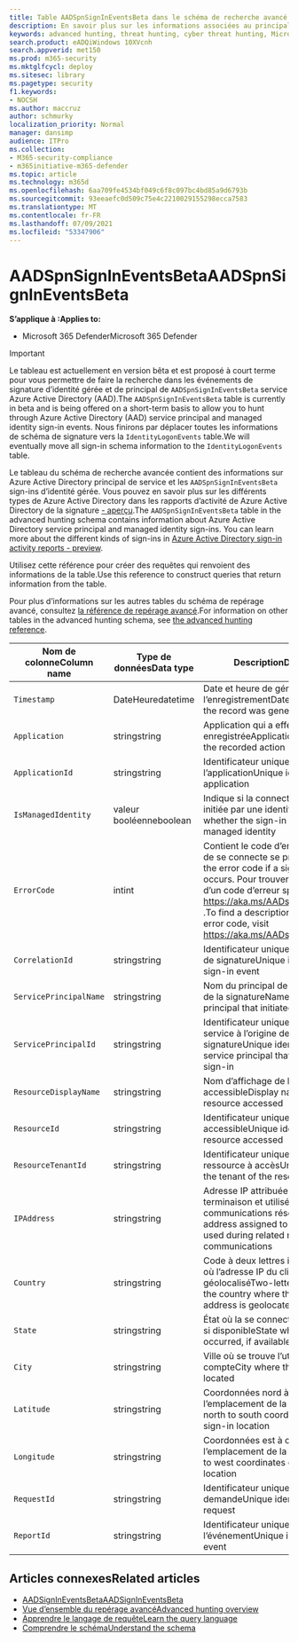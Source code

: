 ```yaml
---
title: Table AADSpnSignInEventsBeta dans le schéma de recherche avancé
description: En savoir plus sur les informations associées au principal Azure Active Directory service et à la table des événements de signature d’identité gérée du schéma de recherche avancé
keywords: advanced hunting, threat hunting, cyber threat hunting, Microsoft 365 Defender, microsoft 365, m365, search, query, telemetry, schema reference, kusto, table, column, data type, description, AlertInfo, alert, entities, evidence, file, IP address, device, machine, user, account, identity, AAD
search.product: eADQiWindows 10XVcnh
search.appverid: met150
ms.prod: m365-security
ms.mktglfcycl: deploy
ms.sitesec: library
ms.pagetype: security
f1.keywords:
- NOCSH
ms.author: maccruz
author: schmurky
localization_priority: Normal
manager: dansimp
audience: ITPro
ms.collection:
- M365-security-compliance
- m365initiative-m365-defender
ms.topic: article
ms.technology: m365d
ms.openlocfilehash: 6aa709fe4534bf049c6f8c097bc4bd85a9d6793b
ms.sourcegitcommit: 93eeaefc0d509c75e4c2210029155298ecca7583
ms.translationtype: MT
ms.contentlocale: fr-FR
ms.lasthandoff: 07/09/2021
ms.locfileid: "53347906"
---
```

# <a name="aadspnsignineventsbeta"></a><span data-ttu-id="b87e6-104">AADSpnSignInEventsBeta</span><span class="sxs-lookup"><span data-stu-id="b87e6-104">AADSpnSignInEventsBeta</span></span>

<span data-ttu-id="b87e6-105">**S’applique à :**</span><span class="sxs-lookup"><span data-stu-id="b87e6-105">**Applies to:**</span></span>

- <span data-ttu-id="b87e6-106">Microsoft 365 Defender</span><span class="sxs-lookup"><span data-stu-id="b87e6-106">Microsoft 365 Defender</span></span>

>[!IMPORTANT]
> <span data-ttu-id="b87e6-107">Le tableau est actuellement en version bêta et est proposé à court terme pour vous permettre de faire la recherche dans les événements de signature d’identité gérée et de principal de `AADSpnSignInEventsBeta` service Azure Active Directory (AAD).</span><span class="sxs-lookup"><span data-stu-id="b87e6-107">The `AADSpnSignInEventsBeta` table is currently in beta and is being offered on a short-term basis to allow you to hunt through Azure Active Directory (AAD) service principal and managed identity sign-in events.</span></span> <span data-ttu-id="b87e6-108">Nous finirons par déplacer toutes les informations de schéma de signature vers la `IdentityLogonEvents` table.</span><span class="sxs-lookup"><span data-stu-id="b87e6-108">We will eventually move all sign-in schema information to the `IdentityLogonEvents` table.</span></span>



<span data-ttu-id="b87e6-109">Le tableau du schéma de recherche avancée contient des informations sur Azure Active Directory principal de service et les `AADSpnSignInEventsBeta` sign-ins d’identité gérée. Vous pouvez en savoir plus sur les différents types de Azure Active Directory dans les rapports d’activité de Azure Active Directory de la signature [- aperçu](/azure/active-directory/reports-monitoring/concept-all-sign-ins).</span><span class="sxs-lookup"><span data-stu-id="b87e6-109">The `AADSpnSignInEventsBeta` table in the advanced hunting schema contains information about Azure Active Directory service principal and managed identity sign-ins. You can learn more about the different kinds of sign-ins in [Azure Active Directory sign-in activity reports - preview](/azure/active-directory/reports-monitoring/concept-all-sign-ins).</span></span>

<span data-ttu-id="b87e6-110">Utilisez cette référence pour créer des requêtes qui renvoient des informations de la table.</span><span class="sxs-lookup"><span data-stu-id="b87e6-110">Use this reference to construct queries that return information from the table.</span></span>

<span data-ttu-id="b87e6-111">Pour plus d’informations sur les autres tables du schéma de repérage avancé, consultez [la référence de repérage avancé](/windows/security/threat-protection/microsoft-defender-atp/advanced-hunting-reference).</span><span class="sxs-lookup"><span data-stu-id="b87e6-111">For information on other tables in the advanced hunting schema, see [the advanced hunting reference](/windows/security/threat-protection/microsoft-defender-atp/advanced-hunting-reference).</span></span>





| <span data-ttu-id="b87e6-112">Nom de colonne</span><span class="sxs-lookup"><span data-stu-id="b87e6-112">Column name</span></span> | <span data-ttu-id="b87e6-113">Type de données</span><span class="sxs-lookup"><span data-stu-id="b87e6-113">Data type</span></span> | <span data-ttu-id="b87e6-114">Description</span><span class="sxs-lookup"><span data-stu-id="b87e6-114">Description</span></span> |
|-----|-----|-----|
| `Timestamp` | <span data-ttu-id="b87e6-115">DateHeure</span><span class="sxs-lookup"><span data-stu-id="b87e6-115">datetime</span></span> | <span data-ttu-id="b87e6-116">Date et heure de génération de l’enregistrement</span><span class="sxs-lookup"><span data-stu-id="b87e6-116">Date and time when the record was generated</span></span> |
| `Application` | <span data-ttu-id="b87e6-117">string</span><span class="sxs-lookup"><span data-stu-id="b87e6-117">string</span></span> | <span data-ttu-id="b87e6-118">Application qui a effectué l’action enregistrée</span><span class="sxs-lookup"><span data-stu-id="b87e6-118">Application that performed the recorded action</span></span> |
| `ApplicationId` | <span data-ttu-id="b87e6-119">string</span><span class="sxs-lookup"><span data-stu-id="b87e6-119">string</span></span> | <span data-ttu-id="b87e6-120">Identificateur unique de l’application</span><span class="sxs-lookup"><span data-stu-id="b87e6-120">Unique identifier for the application</span></span> |
| `IsManagedIdentity`    | <span data-ttu-id="b87e6-121">valeur booléenne</span><span class="sxs-lookup"><span data-stu-id="b87e6-121">boolean</span></span>       | <span data-ttu-id="b87e6-122">Indique si la connectez-vous a été initiée par une identité gérée</span><span class="sxs-lookup"><span data-stu-id="b87e6-122">Indicates whether the sign-in was initiated by a managed identity</span></span> |
| `ErrorCode`    | <span data-ttu-id="b87e6-123">int</span><span class="sxs-lookup"><span data-stu-id="b87e6-123">int</span></span> | <span data-ttu-id="b87e6-124">Contient le code d’erreur si une erreur de se connecte se produit.</span><span class="sxs-lookup"><span data-stu-id="b87e6-124">Contains the error code if a sign-in error occurs.</span></span> <span data-ttu-id="b87e6-125">Pour trouver une description d’un code d’erreur spécifique, visitez <https://aka.ms/AADsigninsErrorCodes> .</span><span class="sxs-lookup"><span data-stu-id="b87e6-125">To find a description of a specific error code, visit <https://aka.ms/AADsigninsErrorCodes>.</span></span> |
| `CorrelationId`        | <span data-ttu-id="b87e6-126">string</span><span class="sxs-lookup"><span data-stu-id="b87e6-126">string</span></span>        | <span data-ttu-id="b87e6-127">Identificateur unique de l’événement de signature</span><span class="sxs-lookup"><span data-stu-id="b87e6-127">Unique identifier of the sign-in event</span></span> |
| `ServicePrincipalName` | <span data-ttu-id="b87e6-128">string</span><span class="sxs-lookup"><span data-stu-id="b87e6-128">string</span></span>        | <span data-ttu-id="b87e6-129">Nom du principal de service à l’origine de la signature</span><span class="sxs-lookup"><span data-stu-id="b87e6-129">Name of the service principal that initiated the sign-in</span></span>  |
| `ServicePrincipalId`   | <span data-ttu-id="b87e6-130">string</span><span class="sxs-lookup"><span data-stu-id="b87e6-130">string</span></span>        | <span data-ttu-id="b87e6-131">Identificateur unique du principal de service à l’origine de la signature</span><span class="sxs-lookup"><span data-stu-id="b87e6-131">Unique identifier of the service principal that initiated the sign-in</span></span>  |
| `ResourceDisplayName`  | <span data-ttu-id="b87e6-132">string</span><span class="sxs-lookup"><span data-stu-id="b87e6-132">string</span></span>        | <span data-ttu-id="b87e6-133">Nom d’affichage de la ressource accessible</span><span class="sxs-lookup"><span data-stu-id="b87e6-133">Display name of the resource accessed</span></span>  |
| `ResourceId`           | <span data-ttu-id="b87e6-134">string</span><span class="sxs-lookup"><span data-stu-id="b87e6-134">string</span></span>        | <span data-ttu-id="b87e6-135">Identificateur unique de la ressource accessible</span><span class="sxs-lookup"><span data-stu-id="b87e6-135">Unique identifier of the resource accessed</span></span>  |
| `ResourceTenantId`     | <span data-ttu-id="b87e6-136">string</span><span class="sxs-lookup"><span data-stu-id="b87e6-136">string</span></span>        | <span data-ttu-id="b87e6-137">Identificateur unique du client de la ressource à accès</span><span class="sxs-lookup"><span data-stu-id="b87e6-137">Unique identifier of the tenant of the resource accessed</span></span> |
| `IPAddress`            | <span data-ttu-id="b87e6-138">string</span><span class="sxs-lookup"><span data-stu-id="b87e6-138">string</span></span>        | <span data-ttu-id="b87e6-139">Adresse IP attribuée au point de terminaison et utilisée lors des communications réseau associées</span><span class="sxs-lookup"><span data-stu-id="b87e6-139">IP address assigned to the endpoint and used during related network communications</span></span>  |
| `Country`          | <span data-ttu-id="b87e6-140">string</span><span class="sxs-lookup"><span data-stu-id="b87e6-140">string</span></span>        | <span data-ttu-id="b87e6-141">Code à deux lettres indiquant le pays où l’adresse IP du client est géolocalisé</span><span class="sxs-lookup"><span data-stu-id="b87e6-141">Two-letter code indicating the country where the client IP address is geolocated</span></span> |
| `State`                | <span data-ttu-id="b87e6-142">string</span><span class="sxs-lookup"><span data-stu-id="b87e6-142">string</span></span>        | <span data-ttu-id="b87e6-143">État où la se connecte s’est produite, si disponible</span><span class="sxs-lookup"><span data-stu-id="b87e6-143">State where the sign-in occurred, if available</span></span> |
| `City`                 | <span data-ttu-id="b87e6-144">string</span><span class="sxs-lookup"><span data-stu-id="b87e6-144">string</span></span>        | <span data-ttu-id="b87e6-145">Ville où se trouve l’utilisateur du compte</span><span class="sxs-lookup"><span data-stu-id="b87e6-145">City where the account user is located</span></span>  |
| `Latitude`             | <span data-ttu-id="b87e6-146">string</span><span class="sxs-lookup"><span data-stu-id="b87e6-146">string</span></span>        | <span data-ttu-id="b87e6-147">Coordonnées nord à sud de l’emplacement de la signature</span><span class="sxs-lookup"><span data-stu-id="b87e6-147">The north to south coordinates of the sign-in location</span></span> |
| `Longitude`            | <span data-ttu-id="b87e6-148">string</span><span class="sxs-lookup"><span data-stu-id="b87e6-148">string</span></span>        | <span data-ttu-id="b87e6-149">Coordonnées est à ouest de l’emplacement de la signature</span><span class="sxs-lookup"><span data-stu-id="b87e6-149">The east to west coordinates of the sign-in location</span></span> |
| `RequestId`            | <span data-ttu-id="b87e6-150">string</span><span class="sxs-lookup"><span data-stu-id="b87e6-150">string</span></span>        | <span data-ttu-id="b87e6-151">Identificateur unique de la demande</span><span class="sxs-lookup"><span data-stu-id="b87e6-151">Unique identifier of the request</span></span> |
|`ReportId` | <span data-ttu-id="b87e6-152">string</span><span class="sxs-lookup"><span data-stu-id="b87e6-152">string</span></span> | <span data-ttu-id="b87e6-153">Identificateur unique de l’événement</span><span class="sxs-lookup"><span data-stu-id="b87e6-153">Unique identifier for the event</span></span> |

 

## <a name="related-articles"></a><span data-ttu-id="b87e6-154">Articles connexes</span><span class="sxs-lookup"><span data-stu-id="b87e6-154">Related articles</span></span>

-   [<span data-ttu-id="b87e6-155">AADSignInEventsBeta</span><span class="sxs-lookup"><span data-stu-id="b87e6-155">AADSignInEventsBeta</span></span>](./advanced-hunting-aadsignineventsbeta-table.md)
-   [<span data-ttu-id="b87e6-156">Vue d’ensemble du repérage avancé</span><span class="sxs-lookup"><span data-stu-id="b87e6-156">Advanced hunting overview</span></span>](/windows/security/threat-protection/microsoft-defender-atp/advanced-hunting-overview)
-   [<span data-ttu-id="b87e6-157">Apprendre le langage de requête</span><span class="sxs-lookup"><span data-stu-id="b87e6-157">Learn the query language</span></span>](/windows/security/threat-protection/microsoft-defender-atp/advanced-hunting-query-language)
-   [<span data-ttu-id="b87e6-158">Comprendre le schéma</span><span class="sxs-lookup"><span data-stu-id="b87e6-158">Understand the schema</span></span>](/windows/security/threat-protection/microsoft-defender-atp/advanced-hunting-schema-reference)
